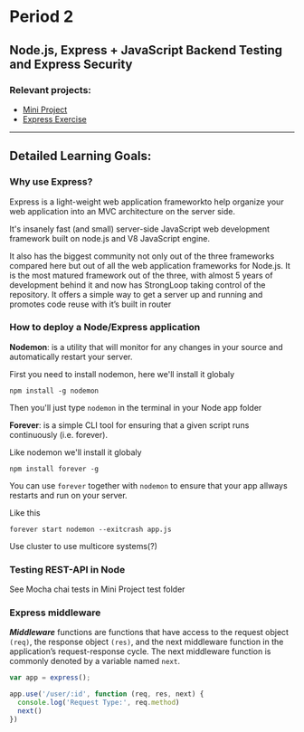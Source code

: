 # Period 2
## Node.js, Express + JavaScript Backend Testing and Express Security

### Relevant projects:
- [Mini Project](https://github.com/cph-an178/FullStack-JavaScript/tree/master/miniproject)
- [Express Exercise](https://github.com/cph-an178/FullStack-JavaScript/tree/master/Period2/Express_Exercise)

--- 
## Detailed Learning Goals:

### Why use Express?
Express is a light-weight web application frameworkto help organize your web application into an MVC architecture on the server side.

It's insanely fast (and small) server-side JavaScript web development framework built on node.js and V8 JavaScript engine.

It also has the biggest community not only out of the three frameworks compared here but out of all the web application frameworks for Node.js. It is the most matured framework out of the three, with almost 5 years of development behind it and now has StrongLoop taking control of the repository. It offers a simple way to get a server up and running and promotes code reuse with it’s built in router

### How to deploy a Node/Express application
**Nodemon**: is a utility that will monitor for any changes in your source and automatically restart your server. 

First you need to install nodemon, here we'll install it globaly

`npm install -g nodemon`

Then you'll just type `nodemon` in the terminal in your Node app folder

**Forever**: is a simple CLI tool for ensuring that a given script runs continuously (i.e. forever).

Like nodemon we'll install it globaly

`npm install forever -g`

You can use `forever` together with `nodemon` to ensure that your app allways restarts and run on your server. 

Like this

`forever start nodemon --exitcrash app.js`

Use cluster to use multicore systems(?)

### Testing REST-API in Node
See Mocha chai tests in Mini Project test folder

### Express middleware
_**Middleware**_ functions are functions that have access to the request object `(req)`, the response object `(res)`, and the next middleware function in the application’s request-response cycle. The next middleware function is commonly denoted by a variable named `next`.
```javascript
var app = express();

app.use('/user/:id', function (req, res, next) {
  console.log('Request Type:', req.method)
  next()
})
```